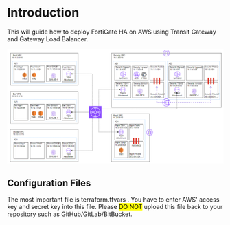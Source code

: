 # Introduction  
This will guide how to deploy FortiGate HA on AWS using Transit Gateway and Gateway Load Balancer.

<img title="FortiGate HA on AWS using Transit Gateway and Gateway Load Balancer" alt="231213_FortiGate_HA_AWS_TGW_GWLB_architecture_design_v1" src="231213_FortiGate_HA_AWS_TGW_GWLB_architecture_design_v1.png">

## Configuration Files  
The most important file is terraform.tfvars . You have to enter AWS' access key and secret key into this file. Please <MARK >DO NOT</MARK> upload this file back to your repository such as GitHub/GitLab/BitBucket.  

